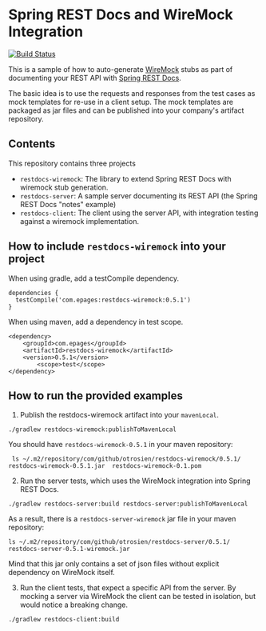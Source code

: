 # Spring REST Docs and WireMock Integration

[![Build Status](https://travis-ci.org/ePages-de/restdocs-wiremock.png)](https://travis-ci.org/ePages-de/restdocs-wiremock)

This is a sample of how to auto-generate [WireMock](http://wiremock.org/) stubs
as part of documenting your REST API with [Spring REST Docs](http://projects.spring.io/spring-restdocs/).

The basic idea is to use the requests and responses from the test cases as mock templates for re-use 
in a client setup. The mock templates are packaged as jar files and can be published into your company's
artifact repository.

## Contents

This repository contains three projects

* `restdocs-wiremock`: The library to extend Spring REST Docs with wiremock stub generation.
* `restdocs-server`: A sample server documenting its REST API (the Spring REST Docs "notes" example)
* `restdocs-client`: The client using the server API, with integration testing against a wiremock implementation.


## How to include `restdocs-wiremock` into your project

When using gradle, add a testCompile dependency.

```
dependencies {
  testCompile('com.epages:restdocs-wiremock:0.5.1')
}
```

When using maven, add a dependency in test scope.

```
<dependency>
	<groupId>com.epages</groupId>
	<artifactId>restdocs-wiremock</artifactId>
	<version>0.5.1</version>
        <scope>test</scope>
</dependency>
```


## How to run the provided examples

1. Publish the restdocs-wiremock artifact into your `mavenLocal`.


```shell
./gradlew restdocs-wiremock:publishToMavenLocal
```

You should have `restdocs-wiremock-0.5.1` in your maven repository:

```shell
 ls ~/.m2/repository/com/github/otrosien/restdocs-wiremock/0.5.1/
restdocs-wiremock-0.5.1.jar  restdocs-wiremock-0.1.pom
```

2. Run the server tests, which uses the WireMock integration into Spring REST Docs.

```shell
./gradlew restdocs-server:build restdocs-server:publishToMavenLocal
```

As a result, there is a `restdocs-server-wiremock` jar file in your maven repository:

```shell
ls ~/.m2/repository/com/github/otrosien/restdocs-server/0.5.1/
restdocs-server-0.5.1-wiremock.jar
```

Mind that this jar only contains a set of json files without explicit dependency on WireMock itself. 

3. Run the client tests, that expect a specific API from the server. By mocking a server
via WireMock the client can be tested in isolation, but would notice a breaking change.


```shell
./gradlew restdocs-client:build
```

	
